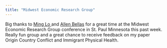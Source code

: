 ```yaml
---
title: "Midwest Economic Research Group"
---
```

Big thanks to <a href="https://www.metrostate.edu/about/directory/ming-lo"> Ming Lo </a> and  <a href="https://www.metrostate.edu/about/directory/allen-bellas">Allen Bellas</a> for a great time at the Midwest Economic Research Group conference in St. Paul Minnesota this past week. Really fun group and a great chance to receive feedback on my paper Origin Country Conflict and Immigrant Physical Health.
